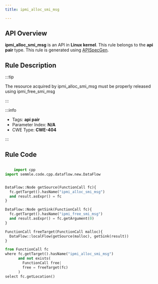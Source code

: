 ```yaml
---
title: ipmi_alloc_smi_msg

---
```



## API Overview
**ipmi_alloc_smi_msg** is an API in **Linux kernel**. This rule belongs to the **api pair** type. This rule is generated using [APISpecGen](../../tools/APISpecGen).
## Rule Description

:::tip

The resource acquired by ipmi_alloc_smi_msg must be properly released using ipmi_free_smi_msg

:::

:::info

- Tags: **api pair**
- Parameter Index: **N/A**
- CWE Type: **CWE-404**

:::

## Rule Code
```python

    import cpp
import semmle.code.cpp.dataflow.new.DataFlow


DataFlow::Node getSource(FunctionCall fc){
  fc.getTarget().hasName("ipmi_alloc_smi_msg")
  and result.asExpr() = fc
}

DataFlow::Node getSink(FunctionCall fc){
  fc.getTarget().hasName("ipmi_free_smi_msg")
  and result.asExpr() = fc.getArgument(0)
}

FunctionCall freeTarget(FunctionCall malloc){
  DataFlow::localFlow(getSource(malloc), getSink(result))
}

from FunctionCall fc
where fc.getTarget().hasName("ipmi_alloc_smi_msg")
      and not exists(
        FunctionCall free| 
        free = freeTarget(fc)
      )
select fc.getLocation()

    
```